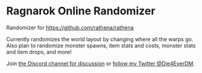 # Ragnarok Online Randomizer

Randomizer for https://github.com/rathena/rathena

Currently randomizes the world layout by changing where all the warps go. Also plan to randomize monster spawns, item stats and costs, monster stats and item drops, and more!

Join [the Discord channel for discussion](https://discord.gg/2TmyRuQBN7) or [follow my Twitter @Die4EverDM](https://twitter.com/Die4EverDM).

